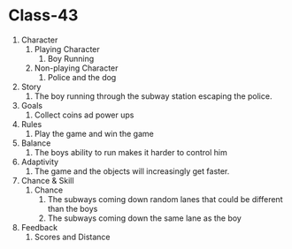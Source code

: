 # Class-43
1. Character
    1. Playing Character
        1. Boy Running
    2. Non-playing Character
        1. Police and the dog
2. Story
    1. The boy running through the subway station escaping the police. 
3. Goals
    1. Collect coins ad power ups
4. Rules
    1.  Play the game and win the game
5. Balance
    1. The boys ability to run makes it harder to control him
6. Adaptivity
    1. The game and the objects will increasingly get faster.
7. Chance & Skill
    1. Chance 
        1. The subways coming down random lanes that could be different than the boys
        2. The subways coming down the same lane as the boy
8. Feedback
    1. Scores and Distance
